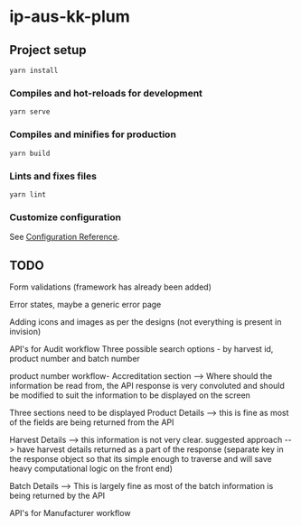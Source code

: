 # ip-aus-kk-plum

## Project setup
```
yarn install
```

### Compiles and hot-reloads for development
```
yarn serve
```

### Compiles and minifies for production
```
yarn build
```

### Lints and fixes files
```
yarn lint
```

### Customize configuration
See [Configuration Reference](https://cli.vuejs.org/config/).

## TODO
Form validations (framework has already been added)

Error states, maybe a generic error page 

Adding icons and images as per the designs (not everything is present in invision)

API's for Audit workflow 
Three possible search options - by harvest id, product number and batch number

product number workflow-
Accreditation section --> Where should the information be read from, the API response is very convoluted and should be modified to suit the information to be displayed on the screen

Three sections need to be displayed
Product Details --> this is fine as most of the fields are being returned from the API

Harvest Details --> this information is not very clear. suggested approach --> have harvest details returned as a part of the response (separate key in the response object so that its simple enough to traverse and will save heavy computational logic on the front end) 

Batch Details --> This is largely fine as most of the batch information is being returned by the API


API's for Manufacturer workflow
